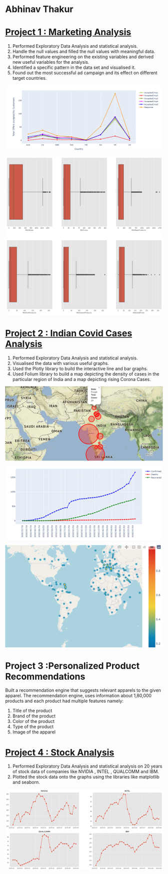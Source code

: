 # Abhinav Thakur



# [Project 1 : Marketing Analysis](https://github.com/Abhinav310/Marketing-Analysis)

1. Performed Exploratory Data Analysis and statistical analysis. 
2. Handle the null values and filled the null values with meaningful data. 
3. Performed feature engineering on the existing variables and derived new useful variables for the analysis. 
4. Identified a specific pattern in the data set and visualised it. 
5. Found out the most successful ad campaign and its effect on different target countries. 

![](/Images/m1.PNG)

![](/Images/mark.png)

# [Project 2 : Indian Covid Cases Analysis](https://github.com/Abhinav310/Indian-Covid-Cases-Analysis/blob/main/India%20COVID-19%20Data%20Analysis.ipynb)

1. Performed Exploratory Data Analysis and statistical analysis. 
2. Visualised the data with various useful graphs. 
3. Used the Plotly library to build the interactive line and bar graphs. 
4. Used Folium library to build a map depicting the density of cases in the particular region of India and a map depicting rising Corona Cases.

![](/Images/cdfjkfku.PNG)

![](/Images/indgraph.PNG)

![](/Images/indmap.PNG)

# Project 3 :Personalized Product Recommendations

Built a recommendation engine that suggests relevant apparels to the given apparel.
The recommendation engine, uses information about 1,80,000 products and each product had multiple features namely:

1. Title of the product
2. Brand of the product
3. Color of the product
4. Type of the product
5. Image of the apparel

# [Project 4 : Stock Analysis](https://github.com/Abhinav310/Stock-Data-Analysis)

1. Performed Exploratory Data Analysis and statistical analysis on 20 years of stock data of companies like NVIDIA , INTEL , QUALCOMM and IBM.
2. Plotted the stock data onto the graphs using the libraries like matplotlib and seaborn.

![](/Images/stock.png)
